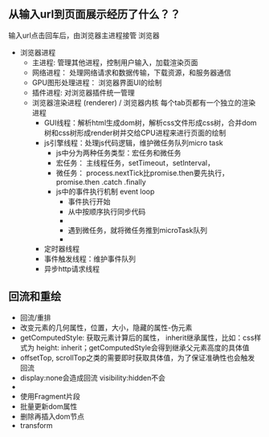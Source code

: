 
## 从输入url到页面展示经历了什么？？

输入url点击回车后，由浏览器主进程接管
浏览器
 - 浏览器进程
   - 主进程: 管理其他进程，控制用户输入，加载渲染页面
   - 网络进程： 处理网络请求和数据传输，下载资源，和服务器通信
   - GPU图形处理进程： 浏览器界面UI的绘制
   - 插件进程: 对浏览器插件统一管理
   - 浏览器渲染进程 (renderer) / 浏览器内核 每个tab页都有一个独立的渲染进程
     - GUI线程：解析html生成dom树，解析css文件形成css树，合并dom树和css树形成render树并交给CPU进程来进行页面的绘制
     - js引擎线程：处理js代码逻辑，维护微任务队列micro task
       - js中分为两种任务类型：宏任务和微任务
        - 宏任务： 主线程任务，setTimeout，setInterval，
        - 微任务： process.nextTick比promise.then要先执行， promise.then .catch .finally
       - js中的事件执行机制 event loop
         - 事件执行开始
         - 从<script></script>中按顺序执行同步代码
         - 
         - 遇到微任务，就将微任务推到microTask队列
         - 
     - 定时器线程
     - 事件触发线程：维护事件队列
     - 异步http请求线程
     










## 回流和重绘
 - 回流/重排
  - 改变元素的几何属性，位置，大小，隐藏的属性-伪元素
  - getComputedStyle: 获取元素计算后的属性， inherit继承属性，比如：css样式为 height: inherit；getComputedStyle会得到继承父元素高度的具体值
  - offsetTop, scrollTop之类的需要即时获取具体值，为了保证准确性也会触发回流
  - display:none会造成回流   visibility:hidden不会
  - 
   - 使用Fragment片段
   - 批量更新dom属性
   - 删除再插入dom节点
   - transform